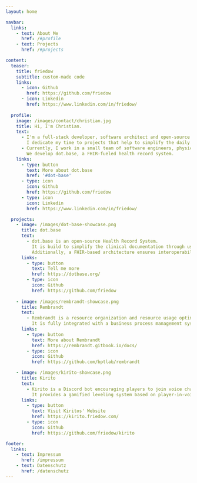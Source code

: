 ```yaml
---
layout: home

navbar:
  links:
    - text: About Me
      href: /#profile
    - text: Projects
      href: /#projects

content:
  teaser:
    title: friedow
    subtitle: custom-made code
    links:
      - icon: Github
        href: https://github.com/friedow
      - icon: Linkedin
        href: https://www.linkedin.com/in/friedow/
  
  profile:
    image: /images/contact/christian.jpg
    title: Hi, I'm Christian.
    text:
      - I'm a full-stack developer, software architect and open-source contributor located in Berlin, Germany. 
        I dedicate my time to projects that help to simplify the daily routine of others.
      - Currently, I work in a small team of software engineers, physicians and researchers at Charité – Universitätsmedizin Berlin. 
        We develop dot.base, a FHIR-fueled health record system.
    links:
      - type: button
        text: More about dot.base
        href: '#dot-base'
      - type: icon
        icon: Github
        href: https://github.com/friedow
      - type: icon
        icon: Linkedin
        href: https://www.linkedin.com/in/friedow/

  projects:
    - image: /images/dot-base-showcase.png
      title: dot.base
      text:
        - dot.base is an open-source Health Record System.
          It is build to simplify the clinical documentation through user centric design.
          Additionally, a FHIR-based architecture ensures interoperability.
      links:
        - type: button
          text: Tell me more
          href: https://dotbase.org/
        - type: icon
          icon: Github
          href: https://github.com/friedow
    
    - image: /images/rembrandt-showcase.png
      title: Rembrandt
      text:
        - Rembrandt is a resource organization and resource usage optimization plattform.
          It is fully integrated with a business process management system and features a bring your own code system utilizing docker containers.
      links:
        - type: button
          text: More about Rembrandt
          href: https://rembrandt.gitbook.io/docs/
        - type: icon
          icon: Github
          href: https://github.com/bptlab/rembrandt

    - image: /images/kirito-showcase.png
      title: Kirito
      text:
        - Kirito is a Discord bot encouraging players to join voice channels on Discord Servers.
          It provides a gamified leveling system based on player-in-voice time.
      links:
        - type: button
          text: Visit Kiritos' Website
          href: https://kirito.friedow.com/
        - type: icon
          icon: Github
          href: https://github.com/friedow/kirito

footer:
  links:
    - text: Impressum
      href: /impressum
    - text: Datenschutz
      href: /datenschutz
---
```

